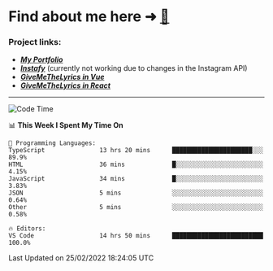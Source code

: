 # Find about me here ➜ [🧑](https://pauabella.dev)

### Project links:
- ***[My Portfolio](https://pauabella.dev)***
- ***[Instafy](https://instafy.me)*** (currently not working due to changes in the Instagram API)
- ***[GiveMeTheLyrics in Vue](https://lyrics.pauabella.dev)***
- ***[GiveMeTheLyrics in React](https://pauabella.dev/GiveMeTheLyrics)***

---
<!--START_SECTION:waka-->
![Code Time](http://img.shields.io/badge/Code%20Time-769%20hrs%2032%20mins-blue)

📊 **This Week I Spent My Time On** 

```text
💬 Programming Languages: 
TypeScript               13 hrs 20 mins      ██████████████████████░░░   89.9% 
HTML                     36 mins             █░░░░░░░░░░░░░░░░░░░░░░░░   4.15% 
JavaScript               34 mins             █░░░░░░░░░░░░░░░░░░░░░░░░   3.83% 
JSON                     5 mins              ░░░░░░░░░░░░░░░░░░░░░░░░░   0.64% 
Other                    5 mins              ░░░░░░░░░░░░░░░░░░░░░░░░░   0.58%

🔥 Editors: 
VS Code                  14 hrs 50 mins      █████████████████████████   100.0%

```


 Last Updated on 25/02/2022 18:24:05 UTC
<!--END_SECTION:waka-->

